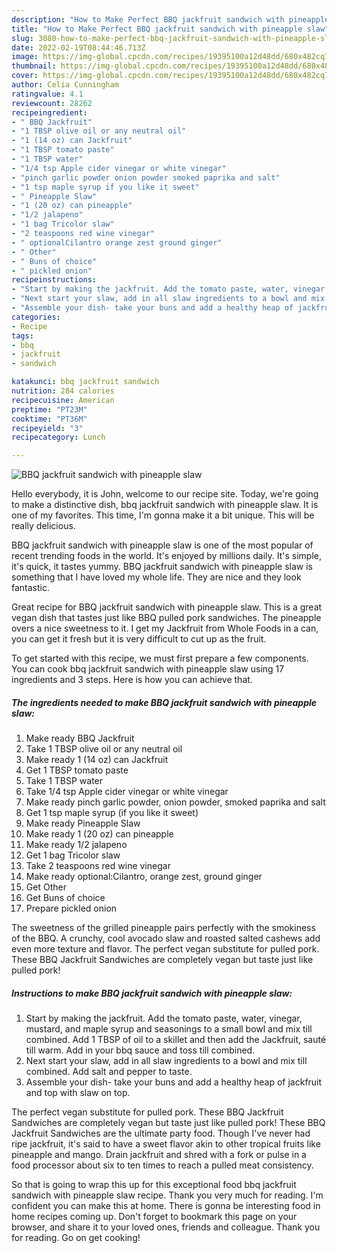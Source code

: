 ```yaml
---
description: "How to Make Perfect BBQ jackfruit sandwich with pineapple slaw"
title: "How to Make Perfect BBQ jackfruit sandwich with pineapple slaw"
slug: 3080-how-to-make-perfect-bbq-jackfruit-sandwich-with-pineapple-slaw
date: 2022-02-19T08:44:46.713Z
image: https://img-global.cpcdn.com/recipes/19395100a12d48dd/680x482cq70/bbq-jackfruit-sandwich-with-pineapple-slaw-recipe-main-photo.jpg
thumbnail: https://img-global.cpcdn.com/recipes/19395100a12d48dd/680x482cq70/bbq-jackfruit-sandwich-with-pineapple-slaw-recipe-main-photo.jpg
cover: https://img-global.cpcdn.com/recipes/19395100a12d48dd/680x482cq70/bbq-jackfruit-sandwich-with-pineapple-slaw-recipe-main-photo.jpg
author: Celia Cunningham
ratingvalue: 4.1
reviewcount: 28262
recipeingredient:
- " BBQ Jackfruit"
- "1 TBSP olive oil or any neutral oil"
- "1 (14 oz) can Jackfruit"
- "1 TBSP tomato paste"
- "1 TBSP water"
- "1/4 tsp Apple cider vinegar or white vinegar"
- "pinch garlic powder onion powder smoked paprika and salt"
- "1 tsp maple syrup if you like it sweet"
- " Pineapple Slaw"
- "1 (20 oz) can pineapple"
- "1/2 jalapeno"
- "1 bag Tricolor slaw"
- "2 teaspoons red wine vinegar"
- " optionalCilantro orange zest ground ginger"
- " Other"
- " Buns of choice"
- " pickled onion"
recipeinstructions:
- "Start by making the jackfruit. Add the tomato paste, water, vinegar, mustard, and maple syrup and seasonings to a small bowl and mix till combined. Add 1 TBSP of oil to a skillet and then add the Jackfruit, sauté till warm. Add in your bbq sauce and toss till combined."
- "Next start your slaw, add in all slaw ingredients to a bowl and mix till combined. Add salt and pepper to taste."
- "Assemble your dish- take your buns and add a healthy heap of jackfruit and top with slaw on top."
categories:
- Recipe
tags:
- bbq
- jackfruit
- sandwich

katakunci: bbq jackfruit sandwich 
nutrition: 284 calories
recipecuisine: American
preptime: "PT23M"
cooktime: "PT36M"
recipeyield: "3"
recipecategory: Lunch

---
```



![BBQ jackfruit sandwich with pineapple slaw](https://img-global.cpcdn.com/recipes/19395100a12d48dd/680x482cq70/bbq-jackfruit-sandwich-with-pineapple-slaw-recipe-main-photo.jpg)

Hello everybody, it is John, welcome to our recipe site. Today, we're going to make a distinctive dish, bbq jackfruit sandwich with pineapple slaw. It is one of my favorites. This time, I'm gonna make it a bit unique. This will be really delicious.

BBQ jackfruit sandwich with pineapple slaw is one of the most popular of recent trending foods in the world. It's enjoyed by millions daily. It's simple, it's quick, it tastes yummy. BBQ jackfruit sandwich with pineapple slaw is something that I have loved my whole life. They are nice and they look fantastic.

Great recipe for BBQ jackfruit sandwich with pineapple slaw. This is a great vegan dish that tastes just like BBQ pulled pork sandwiches. The pineapple overs a nice sweetness to it. I get my Jackfruit from Whole Foods in a can, you can get it fresh but it is very difficult to cut up as the fruit.


To get started with this recipe, we must first prepare a few components. You can cook bbq jackfruit sandwich with pineapple slaw using 17 ingredients and 3 steps. Here is how you can achieve that.

<!--inarticleads1-->

##### The ingredients needed to make BBQ jackfruit sandwich with pineapple slaw:

1. Make ready  BBQ Jackfruit
1. Take 1 TBSP olive oil or any neutral oil
1. Make ready 1 (14 oz) can Jackfruit
1. Get 1 TBSP tomato paste
1. Take 1 TBSP water
1. Take 1/4 tsp Apple cider vinegar or white vinegar
1. Make ready pinch garlic powder, onion powder, smoked paprika and salt
1. Get 1 tsp maple syrup (if you like it sweet)
1. Make ready  Pineapple Slaw
1. Make ready 1 (20 oz) can pineapple
1. Make ready 1/2 jalapeno
1. Get 1 bag Tricolor slaw
1. Take 2 teaspoons red wine vinegar
1. Make ready  optional:Cilantro, orange zest, ground ginger
1. Get  Other
1. Get  Buns of choice
1. Prepare  pickled onion


The sweetness of the grilled pineapple pairs perfectly with the smokiness of the BBQ. A crunchy, cool avocado slaw and roasted salted cashews add even more texture and flavor. The perfect vegan substitute for pulled pork. These BBQ Jackfruit Sandwiches are completely vegan but taste just like pulled pork! 

<!--inarticleads2-->

##### Instructions to make BBQ jackfruit sandwich with pineapple slaw:

1. Start by making the jackfruit. Add the tomato paste, water, vinegar, mustard, and maple syrup and seasonings to a small bowl and mix till combined. Add 1 TBSP of oil to a skillet and then add the Jackfruit, sauté till warm. Add in your bbq sauce and toss till combined.
1. Next start your slaw, add in all slaw ingredients to a bowl and mix till combined. Add salt and pepper to taste.
1. Assemble your dish- take your buns and add a healthy heap of jackfruit and top with slaw on top.


The perfect vegan substitute for pulled pork. These BBQ Jackfruit Sandwiches are completely vegan but taste just like pulled pork! These BBQ Jackfruit Sandwiches are the ultimate party food. Though I&#39;ve never had ripe jackfruit, it&#39;s said to have a sweet flavor akin to other tropical fruits like pineapple and mango. Drain jackfruit and shred with a fork or pulse in a food processor about six to ten times to reach a pulled meat consistency. 

So that is going to wrap this up for this exceptional food bbq jackfruit sandwich with pineapple slaw recipe. Thank you very much for reading. I'm confident you can make this at home. There is gonna be interesting food in home recipes coming up. Don't forget to bookmark this page on your browser, and share it to your loved ones, friends and colleague. Thank you for reading. Go on get cooking!

